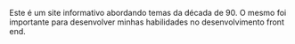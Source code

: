 Este é um site informativo abordando temas da década de 90. O mesmo foi importante para desenvolver minhas habilidades no desenvolvimento front end.
